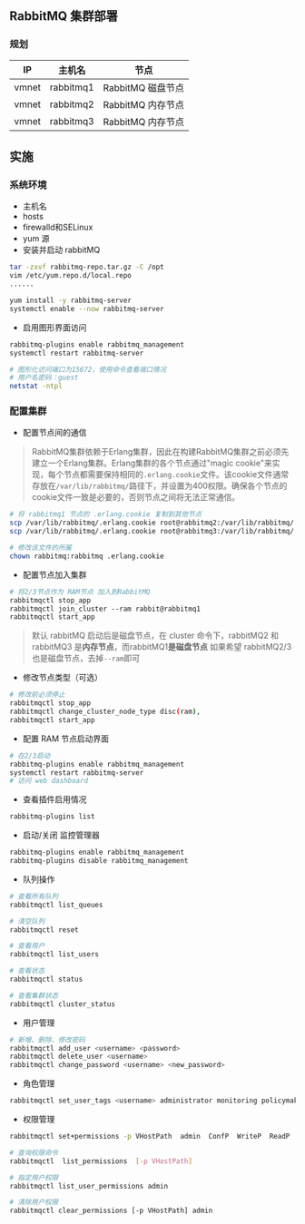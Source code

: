 
## RabbitMQ 集群部署

### 规划

| **IP** | **主机名** | **节点** |
| ---- | ---- | ---- |
| vmnet | rabbitmq1 | RabbitMQ 磁盘节点 |
| vmnet | rabbitmq2 | RabbitMQ 内存节点 |
| vmnet | rabbitmq3 | RabbitMQ 内存节点 |

## 实施

### 系统环境

- 主机名
- hosts
- firewalld和SELinux
- yum 源
- 安装并启动 rabbitMQ
```bash
tar -zxvf rabbitmq-repo.tar.gz -C /opt
vim /etc/yum.repo.d/local.repo
......

yum install -y rabbitmq-server
systemctl enable --now rabbitmq-server
```
- 启用图形界面访问
```bash
rabbitmq-plugins enable rabbitmq_management
systemctl restart rabbitmq-server

# 图形化访问端口为15672，使用命令查看端口情况
# 用户名密码：guest
netstat -ntpl
```

### 配置集群

- 配置节点间的通信
> RabbitMQ集群依赖于Erlang集群，因此在构建RabbitMQ集群之前必须先建立一个Erlang集群。Erlang集群的各个节点通过"magic cookie"来实现，每个节点都需要保持相同的`.erlang.cookie`文件。该cookie文件通常存放在`/var/lib/rabbitmq/`路径下，并设置为400权限。确保各个节点的cookie文件一致是必要的，否则节点之间将无法正常通信。

```bash
# 将 rabbitmq1 节点的 .erlang.cookie 复制到其他节点
scp /var/lib/rabbitmq/.erlang.cookie root@rabbitmq2:/var/lib/rabbitmq/
scp /var/lib/rabbitmq/.erlang.cookie root@rabbitmq3:/var/lib/rabbitmq/

# 修改该文件的所属
chown rabbitmq:rabbitmq .erlang.cookie
```

- 配置节点加入集群
```bash
# 将2/3节点作为 RAM节点 加入到RabbitMQ
rabbitmqctl stop_app
rabbitmqctl join_cluster --ram rabbit@rabbitmq1
rabbitmqctl start_app
```
> 默认 rabbitMQ 启动后是磁盘节点，在 cluster 命令下，rabbitMQ2 和 rabbitMQ3 是**内存节点**，而rabbitMQ1**是磁盘节点**
> 如果希望 rabbitMQ2/3 也是磁盘节点，去掉`--ram`即可

- 修改节点类型（可选）
```bash
# 修改前必须停止
rabbitmqctl stop_app
rabbitmqctl change_cluster_node_type disc(ram),
rabbitmqctl start_app
```

- 配置 RAM 节点启动界面
```bash
# 在2/3启动
rabbitmq-plugins enable rabbitmq_management
systemctl restart rabbitmq-server
# 访问 web dashboard
```

- 查看插件启用情况
```bash
rabbitmq-plugins list
```
- 启动/关闭 监控管理器
```bash
rabbitmq-plugins enable rabbitmq_management
rabbitmq-plugins disable rabbitmq_management
```

- 队列操作
```bash
# 查看所有队列
rabbitmqctl list_queues

# 清空队列
rabbitmqctl reset

# 查看用户
rabbitmqctl list_users

# 查看状态
rabbitmqctl status

# 查看集群状态
rabbitmqctl cluster_status
```

- 用户管理
```bash
# 新增、删除、修改密码
rabbitmqctl add_user <username> <password>
rabbitmqctl delete_user <username>
rabbitmqctl change_password <username> <new_password>
```

- 角色管理
```bash
rabbitmqctl set_user_tags <username> administrator monitoring policymaker management
```

- 权限管理
```bash
rabbitmqctl set+permissions -p VHostPath  admin  ConfP  WriteP  ReadP

# 查询权限命令
rabbitmqctl  list_permissions  [-p VHostPath]

# 指定用户权限
rabbitmqctl list_user_permissions admin

# 清除用户权限
rabbitmqctl clear_permissions [-p VHostPath] admin
```